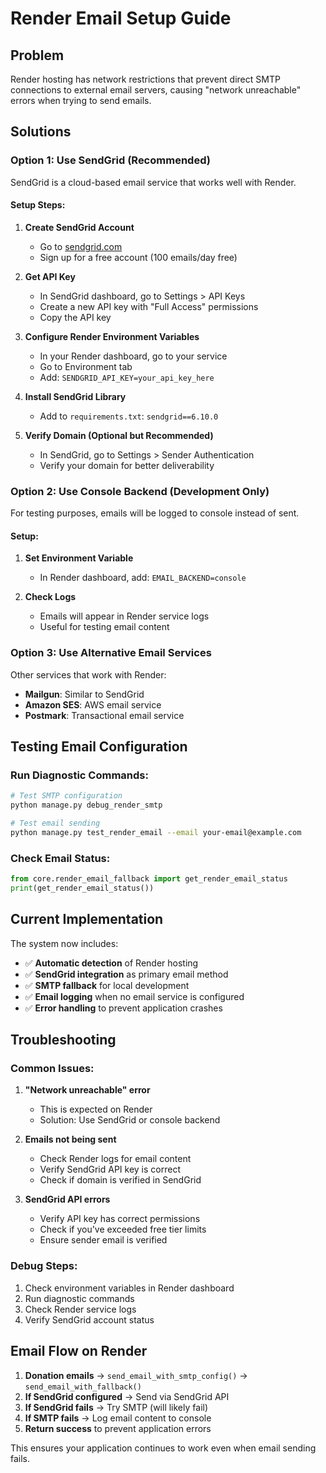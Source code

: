 # Render Email Setup Guide

## Problem
Render hosting has network restrictions that prevent direct SMTP connections to external email servers, causing "network unreachable" errors when trying to send emails.

## Solutions

### Option 1: Use SendGrid (Recommended)
SendGrid is a cloud-based email service that works well with Render.

#### Setup Steps:
1. **Create SendGrid Account**
   - Go to [sendgrid.com](https://sendgrid.com)
   - Sign up for a free account (100 emails/day free)

2. **Get API Key**
   - In SendGrid dashboard, go to Settings > API Keys
   - Create a new API key with "Full Access" permissions
   - Copy the API key

3. **Configure Render Environment Variables**
   - In your Render dashboard, go to your service
   - Go to Environment tab
   - Add: `SENDGRID_API_KEY=your_api_key_here`

4. **Install SendGrid Library**
   - Add to `requirements.txt`: `sendgrid==6.10.0`

5. **Verify Domain (Optional but Recommended)**
   - In SendGrid, go to Settings > Sender Authentication
   - Verify your domain for better deliverability

### Option 2: Use Console Backend (Development Only)
For testing purposes, emails will be logged to console instead of sent.

#### Setup:
1. **Set Environment Variable**
   - In Render dashboard, add: `EMAIL_BACKEND=console`

2. **Check Logs**
   - Emails will appear in Render service logs
   - Useful for testing email content

### Option 3: Use Alternative Email Services
Other services that work with Render:
- **Mailgun**: Similar to SendGrid
- **Amazon SES**: AWS email service
- **Postmark**: Transactional email service

## Testing Email Configuration

### Run Diagnostic Commands:
```bash
# Test SMTP configuration
python manage.py debug_render_smtp

# Test email sending
python manage.py test_render_email --email your-email@example.com
```

### Check Email Status:
```python
from core.render_email_fallback import get_render_email_status
print(get_render_email_status())
```

## Current Implementation

The system now includes:
- ✅ **Automatic detection** of Render hosting
- ✅ **SendGrid integration** as primary email method
- ✅ **SMTP fallback** for local development
- ✅ **Email logging** when no email service is configured
- ✅ **Error handling** to prevent application crashes

## Troubleshooting

### Common Issues:

1. **"Network unreachable" error**
   - This is expected on Render
   - Solution: Use SendGrid or console backend

2. **Emails not being sent**
   - Check Render logs for email content
   - Verify SendGrid API key is correct
   - Check if domain is verified in SendGrid

3. **SendGrid API errors**
   - Verify API key has correct permissions
   - Check if you've exceeded free tier limits
   - Ensure sender email is verified

### Debug Steps:
1. Check environment variables in Render dashboard
2. Run diagnostic commands
3. Check Render service logs
4. Verify SendGrid account status

## Email Flow on Render

1. **Donation emails** → `send_email_with_smtp_config()` → `send_email_with_fallback()`
2. **If SendGrid configured** → Send via SendGrid API
3. **If SendGrid fails** → Try SMTP (will likely fail)
4. **If SMTP fails** → Log email content to console
5. **Return success** to prevent application errors

This ensures your application continues to work even when email sending fails.
